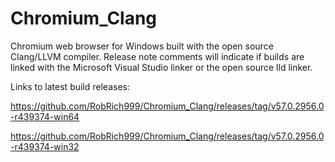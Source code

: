 # Chromium_Clang

Chromium web browser for Windows built with the open source Clang/LLVM compiler. Release note comments will indicate if builds are linked with the Microsoft Visual Studio linker or the open source lld linker.

Links to latest build releases:

https://github.com/RobRich999/Chromium_Clang/releases/tag/v57.0.2956.0-r439374-win64

https://github.com/RobRich999/Chromium_Clang/releases/tag/v57.0.2956.0-r439374-win32
